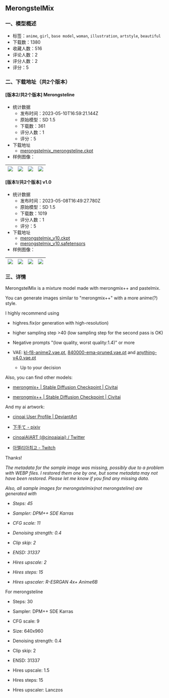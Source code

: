 ## MerongstelMix
### 一、模型概述

- 标签：`anime`, `girl`, `base model`, `woman`, `illustration`, `artstyle`, `beautiful`
- 下载数：1380
- 收藏人数：516
- 评论人数：2
- 评分人数：2
- 评分：5

### 二、下载地址（共2个版本）

#### [版本2/共2个版本] Merongsteline

- 统计数据
  - 发布时间：2023-05-10T16:59:21.144Z
  - 原始模型：SD 1.5
  - 下载数：361
  - 评分人数：1
  - 评分：5
- 下载地址
  - [merongstelmix_merongsteline.ckpt](https://civitai.com/api/download/models/65786)
- 样例图像：

| <img src="https://image.civitai.com/xG1nkqKTMzGDvpLrqFT7WA/86169bc3-60c0-412f-a0ed-61f1c29072f1/width=450/748141.jpeg" /> | <img src="https://image.civitai.com/xG1nkqKTMzGDvpLrqFT7WA/051a1eca-6505-45d6-89b0-7ba38d4996ef/width=450/748142.jpeg" /> | <img src="https://image.civitai.com/xG1nkqKTMzGDvpLrqFT7WA/70a1abf8-4e58-4c54-8886-5749394690d6/width=450/729389.jpeg" /> | <img src="https://image.civitai.com/xG1nkqKTMzGDvpLrqFT7WA/e9e01cb4-4162-4965-abda-c677b531c242/width=450/729305.jpeg" /> |
| ---- | ---- | ---- | ---- |

#### [版本1/共2个版本] v1.0

- 统计数据
  - 发布时间：2023-05-08T16:49:27.780Z
  - 原始模型：SD 1.5
  - 下载数：1019
  - 评分人数：1
  - 评分：5
- 下载地址
  - [merongstelmix_v10.ckpt](https://civitai.com/api/download/models/17875?type=Model&format=PickleTensor&size=full&fp=fp16)
  - [merongstelmix_v10.safetensors](https://civitai.com/api/download/models/17875)
- 样例图像：

| <img src="https://image.civitai.com/xG1nkqKTMzGDvpLrqFT7WA/f2fdbeac-020b-4038-c75f-4ff004c18600/width=450/182936.jpeg" /> | <img src="https://image.civitai.com/xG1nkqKTMzGDvpLrqFT7WA/f683fa8e-fda9-47c5-8474-9c3fb0cc4e00/width=450/183112.jpeg" /> | <img src="https://image.civitai.com/xG1nkqKTMzGDvpLrqFT7WA/22c66ee5-122e-4163-bd52-6b6882d81100/width=450/182941.jpeg" /> | <img src="https://image.civitai.com/xG1nkqKTMzGDvpLrqFT7WA/4ecb5ccd-99d9-4338-c53a-25f7f78ab200/width=450/182939.jpeg" /> |
| ---- | ---- | ---- | ---- |


### 三、详情
<p>MerongstelMix is a mixture model made with merongmix++ and pastelmix.</p><p></p><p>You can generate images similar to "merongmix++" with a more anime(?) style.</p><p>I highly recommend using</p><ul><li><p>highres.fix(or generation with high-resolution)</p></li><li><p>higher sampling step &gt;40 (low sampling step for the second pass is OK)</p></li><li><p>Negative prompts "(low quality, worst quality:1.4)" or more</p></li><li><p>VAE: <a target="_blank" rel="ugc" href="http://kl-f8-anime2.vae.pt">kl-f8-anime2.vae.pt</a>, <a target="_blank" rel="ugc" href="http://840000-ema-pruned.vae.pt">840000-ema-pruned.vae.pt</a> and <a target="_blank" rel="ugc" href="http://anything-v4.0.vae.pt">anything-v4.0.vae.pt</a></p><ul><li><p>Up to your decision</p></li></ul></li></ul><p></p><p>Also, you can find other models:</p><ul><li><p><a target="_blank" rel="ugc" href="https://civitai.com/models/8277/merongmix">merongmix+ | Stable Diffusion Checkpoint | Civitai</a></p></li><li><p><a target="_blank" rel="ugc" href="https://civitai.com/models/10106/merongmix">merongmix++ | Stable Diffusion Checkpoint | Civitai</a></p></li></ul><p>And my ai artwork:</p><ul><li><p><a target="_blank" rel="ugc" href="https://www.deviantart.com/cinoai">cinoai User Profile | DeviantArt</a></p></li><li><p><a target="_blank" rel="ugc" href="https://www.pixiv.net/users/7500424">下手て - pixiv</a></p></li><li><p><a target="_blank" rel="ugc" href="https://twitter.com/cinoaiaiai">cinoaiAIART (@cinoaiaiai) / Twitter</a></p></li><li><p><a target="_blank" rel="ugc" href="https://www.twitch.tv/cinoaiaiai">아멜리아최고 - Twitch</a></p></li></ul><p></p><p>Thanks!</p><p></p><p></p><p><em>The metadata for the sample image was missing, possibly due to a problem with WEBP files. I restored them one by one, but some metadata may not have been restored. Please let me know if you find any missing data.</em></p><p><em>Also, all sample images for merongstelmix(not merongsteline) are generated with</em></p><ul><li><p><em>Steps: 45</em></p></li><li><p><em>Sampler: DPM++ SDE Karras</em></p></li><li><p><em>CFG scale: 11</em></p></li><li><p><em>Denoising strength: 0.4</em></p></li><li><p><em>Clip skip: 2</em></p></li><li><p><em>ENSD: 31337</em></p></li><li><p><em>Hires upscale: 2</em></p></li><li><p><em>Hires steps: 15</em></p></li><li><p><em>Hires upscaler: R-ESRGAN 4x+ Anime6B</em></p></li></ul><p></p><p>For merongsteline</p><ul><li><p>Steps: 30</p></li><li><p>Sampler: DPM++ SDE Karras</p></li><li><p>CFG scale: 9</p></li><li><p>Size: 640x960</p></li><li><p>Denoising strength: 0.4</p></li><li><p> Clip skip: 2</p></li><li><p> ENSD: 31337</p></li><li><p> Hires upscale: 1.5</p></li><li><p> Hires steps: 15</p></li><li><p> Hires upscaler: Lanczos</p><p></p></li></ul>